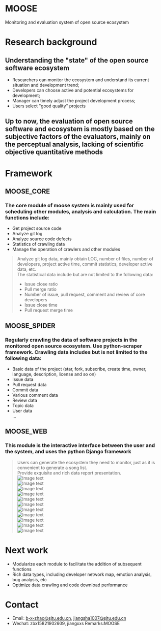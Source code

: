 # MOOSE
Monitoring and evaluation system of open source ecosystem
# Research background
## Understanding the "state" of the open source software ecosystem
- Researchers can monitor the ecosystem and understand its current situation and development trend;  
- Developers can choose active and potential ecosystems for development;  
- Manager can timely adjust the project development process;  
- Users select "good quality" projects

## Up to now, the evaluation of open source software and ecosystem is mostly based on the subjective factors of the evaluators, mainly on the perceptual analysis, lacking of scientific objective quantitative methods

# Framework
## MOOSE_CORE
### The core module of moose system is mainly used for scheduling other modules, analysis and calculation. The main functions include:
- Get project source code  
- Analyze git log  
- Analyze source code defects  
- Statistics of crawling data  
- Manage the operation of crawlers and other modules  
> Analyze git log data, mainly obtain LOC, number of files, number of developers, project active time, commit statistics, developer active data, etc.  
> The statistical data include but are not limited to the following data:  
> - Issue close ratio  
> - Pull merge ratio  
> - Number of issue, pull request, comment and review of core developers
> - Issue close time
> - Pull request merge time

## MOOSE_SPIDER
### Regularly crawling the data of software projects in the monitored open source ecosystem. Use python-scraper framework. Crawling data includes but is not limited to the following data:

-  Basic data of the project (star, fork, subscribe, create time, owner, language, description, license and so on)
- Issue data  
- Pull request data  
- Commit data  
- Various comment data  
- Review data  
- Topic data  
- User data  
...

## MOOSE_WEB
### This module is the interactive interface between the user and the system, and uses the python Django framework
> Users can generate the ecosystem they need to monitor, just as it is convenient to generate a song list.  
> Provide exquisite and rich data report presentation.  
![Image text](https://github.com/jiangsha1007/MOOSE/raw/master/MOOSE_web/image-folder/1.png)  
![Image text](https://github.com/jiangsha1007/MOOSE/raw/master/MOOSE_web/image-folder/2.png)  
![Image text](https://github.com/jiangsha1007/MOOSE/raw/master/MOOSE_web/image-folder/3.png)  
![Image text](https://github.com/jiangsha1007/MOOSE/raw/master/MOOSE_web/image-folder/4.png)  
![Image text](https://github.com/jiangsha1007/MOOSE/raw/master/MOOSE_web/image-folder/5.png)  
![Image text](https://github.com/jiangsha1007/MOOSE/raw/master/MOOSE_web/image-folder/6.png)  
![Image text](https://github.com/jiangsha1007/MOOSE/raw/master/MOOSE_web/image-folder/7.png)  
![Image text](https://github.com/jiangsha1007/MOOSE/raw/master/MOOSE_web/image-folder/8.png)  
![Image text](https://github.com/jiangsha1007/MOOSE/raw/master/MOOSE_web/image-folder/9.png)  
![Image text](https://github.com/jiangsha1007/MOOSE/raw/master/MOOSE_web/image-folder/10.png)  
![Image text](https://github.com/jiangsha1007/MOOSE/raw/master/MOOSE_web/image-folder/11.png) 

# Next work  
- Modularize each module to facilitate the addition of subsequent functions  
- Rich data types, including developer network map, emotion analysis, bug analysis, etc  
- Optimize data crawling and code download performance

# Contact
- Email: b-x-zhao@sjtu.edu.cn, jiangsha1007@sjtu.edu.cn
- Wechat: zbx15821902609, jiangxxs Remarks:MOOSE
